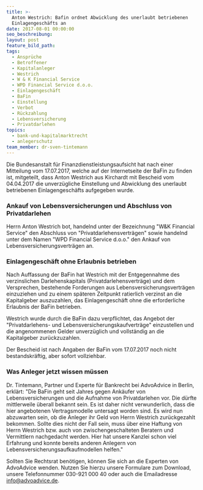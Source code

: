 ```yaml
---
title: >-
  Anton Westrich: Bafin ordnet Abwicklung des unerlaubt betriebenen
  Einlagengeschäfts an
date: 2017-08-01 00:00:00
seo_beschreibung:
layout: post
feature_bild_path:
tags:
  - Ansprüche
  - Betroffener
  - Kapitalanleger
  - Westrich
  - W & K Financial Service
  - WPD Financial Service d.o.o.
  - Einlagengeschäft
  - BaFin
  - Einstellung
  - Verbot
  - Rückzahlung
  - Lebensversicherung
  - Privatdarlehen
topics:
  - bank-und-kapitalmarktrecht
  - anlegerschutz
team_member: dr-sven-tintemann
---
```



Die Bundesanstalt f&uuml;r Finanzdienstleistungsaufsicht hat nach einer Mitteilung vom 17.07.2017, welche auf der Internetseite der BaFin zu finden ist, mitgeteilt, dass Anton Westrich aus Kirchardt mit Bescheid vom 04.04.2017 die unverz&uuml;gliche Einstellung und Abwicklung des unerlaubt betriebenen Einlagengesch&auml;fts aufgegeben wurde.

### Ankauf von Lebensversicherungen und Abschluss von Privatdarlehen

Herrn Anton Westrich bot, handelnd unter der Bezeichnung "W&K Financial Service" den Abschluss von "Privatdarlehensvertr&auml;gen" sowie handelnd unter dem Namen "WPD Financial Service d.o.o." den Ankauf von Lebensversicherungsvertr&auml;gen an.

### Einlagengesch&auml;ft ohne Erlaubnis betrieben

Nach Auffassung der BaFin hat Westrich mit der Entgegennahme des verzinslichen Darlehenskapitals (Privatdarlehensvertr&auml;ge) und dem Versprechen, bestehende Forderungen aus Lebensversicherungsvertr&auml;gen einzuziehen und zu einem sp&auml;teren Zeitpunkt ratierlich verzinst an die Kapitalgeber auszuzahlen, das Einlagengesch&auml;ft ohne die erforderliche Erlaubnis der BaFin betrieben.

Westrich wurde durch die BaFin dazu verpflichtet, das Angebot der "Privatdarlehens- und Lebensversicherungskaufvertr&auml;ge" einzustellen und die angenommenen Gelder unverz&uuml;glich und vollst&auml;ndig an die Kapitalgeber zur&uuml;ckzuzahlen.

Der Bescheid ist nach Angaben der BaFin vom 17.07.2017 noch nicht bestandskr&auml;ftig, aber sofort vollziehbar.

### Was Anleger jetzt wissen m&uuml;ssen

Dr. Tintemann, Partner und Experte f&uuml;r Bankrecht bei AdvoAdvice in Berlin, erkl&auml;rt: "Die BaFin geht seit Jahres gegen Ank&auml;ufer von Lebensversicherungen und die Aufnahme von Privatdarlehen vor. Die d&uuml;rfte mittlerweile &uuml;berall bekannt sein. Es ist daher nicht verwunderlich, dass die hier angebotenen Vertragsmodelle untersagt worden sind. Es wird nun abzuwarten sein, ob die Anleger ihr Geld von Herrn Westrich zur&uuml;ckgezahlt bekommen. Sollte dies nicht der Fall sein, muss &uuml;ber eine Haftung von Herrn Westrich bzw. auch von zwischengeschalteten Beratern und Vermittlern nachgedacht werden. Hier hat unsere Kanzlei schon viel Erfahrung und konnte bereits anderen Anlegern von Lebensversicherungsaufkaufmodellen helfen."

Sollten Sie Rechtsrat ben&ouml;tigen, k&ouml;nnen Sie sich an die Experten von AdvoAdvice wenden. Nutzen Sie hierzu unsere Formulare zum Download, unsere Telefonnummer 030-921 000 40 oder auch die Emailadresse info@advoadvice.de.